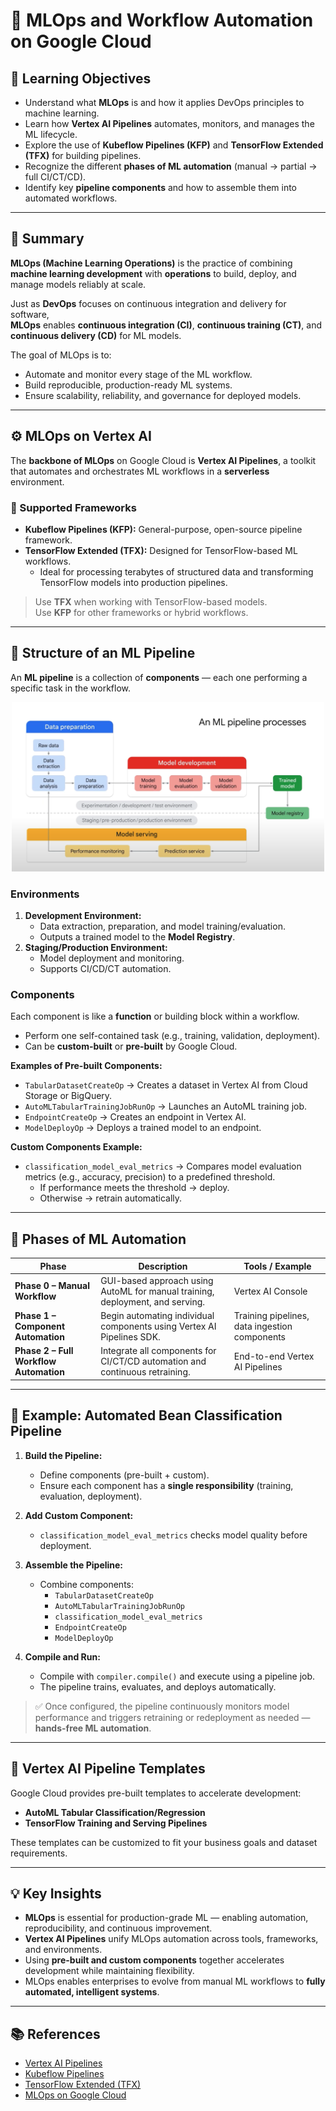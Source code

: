 # 📘 MLOps and Workflow Automation on Google Cloud  

## 🎯 Learning Objectives  
- Understand what **MLOps** is and how it applies DevOps principles to machine learning.  
- Learn how **Vertex AI Pipelines** automates, monitors, and manages the ML lifecycle.  
- Explore the use of **Kubeflow Pipelines (KFP)** and **TensorFlow Extended (TFX)** for building pipelines.  
- Recognize the different **phases of ML automation** (manual → partial → full CI/CT/CD).  
- Identify key **pipeline components** and how to assemble them into automated workflows.  

---

## 📝 Summary  

**MLOps (Machine Learning Operations)** is the practice of combining **machine learning development** with **operations** to build, deploy, and manage models reliably at scale.  

Just as **DevOps** focuses on continuous integration and delivery for software,  
**MLOps** enables **continuous integration (CI)**, **continuous training (CT)**, and **continuous delivery (CD)** for ML models.  

The goal of MLOps is to:  
- Automate and monitor every stage of the ML workflow.  
- Build reproducible, production-ready ML systems.  
- Ensure scalability, reliability, and governance for deployed models.  

---

## ⚙️ MLOps on Vertex AI  

The **backbone of MLOps** on Google Cloud is **Vertex AI Pipelines**, a toolkit that automates and orchestrates ML workflows in a **serverless** environment.  

### 🔹 Supported Frameworks  
- **Kubeflow Pipelines (KFP):** General-purpose, open-source pipeline framework.  
- **TensorFlow Extended (TFX):** Designed for TensorFlow-based ML workflows.  
  - Ideal for processing terabytes of structured data and transforming TensorFlow models into production pipelines.  

> Use **TFX** when working with TensorFlow-based models.  
> Use **KFP** for other frameworks or hybrid workflows.  

---

## 🧩 Structure of an ML Pipeline  

An **ML pipeline** is a collection of **components** — each one performing a specific task in the workflow.  

<p align="center">
  <img src="../../../imgs/mlops-pipeline.png" alt="MLOps Pipeline" width="500"/>
</p>


### Environments  
1. **Development Environment:**  
   - Data extraction, preparation, and model training/evaluation.  
   - Outputs a trained model to the **Model Registry**.  
2. **Staging/Production Environment:**  
   - Model deployment and monitoring.  
   - Supports CI/CD/CT automation.  

### Components  
Each component is like a **function** or building block within a workflow.  
- Perform one self-contained task (e.g., training, validation, deployment).  
- Can be **custom-built** or **pre-built** by Google Cloud.  

**Examples of Pre-built Components:**  
- `TabularDatasetCreateOp` → Creates a dataset in Vertex AI from Cloud Storage or BigQuery.  
- `AutoMLTabularTrainingJobRunOp` → Launches an AutoML training job.  
- `EndpointCreateOp` → Creates an endpoint in Vertex AI.  
- `ModelDeployOp` → Deploys a trained model to an endpoint.  

**Custom Components Example:**  
- `classification_model_eval_metrics` → Compares model evaluation metrics (e.g., accuracy, precision) to a predefined threshold.  
  - If performance meets the threshold → deploy.  
  - Otherwise → retrain automatically.  

---

## 🔁 Phases of ML Automation  

| **Phase** | **Description** | **Tools / Example** |
|------------|----------------|--------------------|
| **Phase 0 – Manual Workflow** | GUI-based approach using AutoML for manual training, deployment, and serving. | Vertex AI Console |
| **Phase 1 – Component Automation** | Begin automating individual components using Vertex AI Pipelines SDK. | Training pipelines, data ingestion components |
| **Phase 2 – Full Workflow Automation** | Integrate all components for CI/CT/CD automation and continuous retraining. | End-to-end Vertex AI Pipelines |

---

## 🧠 Example: Automated Bean Classification Pipeline  

1. **Build the Pipeline:**  
   - Define components (pre-built + custom).  
   - Ensure each component has a **single responsibility** (training, evaluation, deployment).  

2. **Add Custom Component:**  
   - `classification_model_eval_metrics` checks model quality before deployment.  

3. **Assemble the Pipeline:**  
   - Combine components:  
     - `TabularDatasetCreateOp`  
     - `AutoMLTabularTrainingJobRunOp`  
     - `classification_model_eval_metrics`  
     - `EndpointCreateOp`  
     - `ModelDeployOp`  

4. **Compile and Run:**  
   - Compile with `compiler.compile()` and execute using a pipeline job.  
   - The pipeline trains, evaluates, and deploys automatically.  

> ✅ Once configured, the pipeline continuously monitors model performance and triggers retraining or redeployment as needed — **hands-free ML automation**.

---

## 🧩 Vertex AI Pipeline Templates  

Google Cloud provides pre-built templates to accelerate development:  
- **AutoML Tabular Classification/Regression**  
- **TensorFlow Training and Serving Pipelines**  

These templates can be customized to fit your business goals and dataset requirements.  

---

## 💡 Key Insights  
- **MLOps** is essential for production-grade ML — enabling automation, reproducibility, and continuous improvement.  
- **Vertex AI Pipelines** unify MLOps automation across tools, frameworks, and environments.  
- Using **pre-built and custom components** together accelerates development while maintaining flexibility.  
- MLOps enables enterprises to evolve from manual ML workflows to **fully automated, intelligent systems**.  

---

## 📚 References  
- [Vertex AI Pipelines](https://cloud.google.com/vertex-ai/docs/pipelines)  
- [Kubeflow Pipelines](https://www.kubeflow.org/docs/components/pipelines/)  
- [TensorFlow Extended (TFX)](https://www.tensorflow.org/tfx)  
- [MLOps on Google Cloud](https://cloud.google.com/architecture/mlops-continuous-delivery-and-automation-pipelines-in-machine-learning)  
